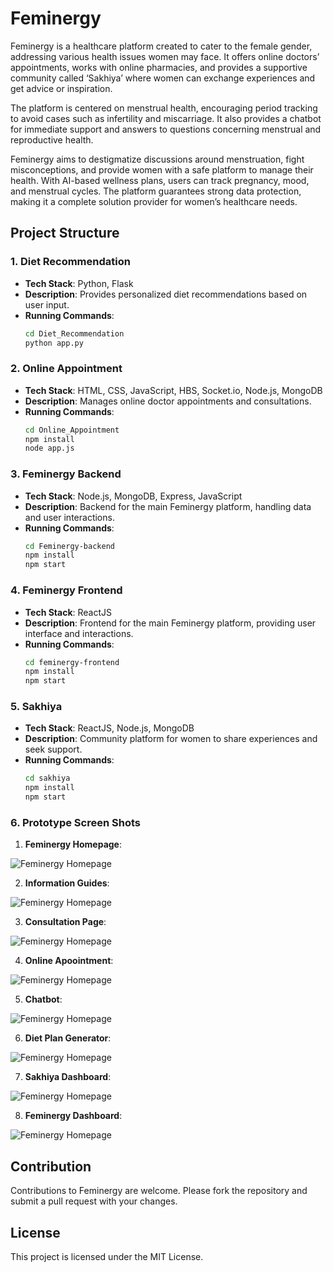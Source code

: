 
# Feminergy

Feminergy is a healthcare platform created to cater to the female gender, addressing various health issues women may face. It offers online doctors’ appointments, works with online pharmacies, and provides a supportive community called ‘Sakhiya’ where women can exchange experiences and get advice or inspiration.

The platform is centered on menstrual health, encouraging period tracking to avoid cases such as infertility and miscarriage. It also provides a chatbot for immediate support and answers to questions concerning menstrual and reproductive health.

Feminergy aims to destigmatize discussions around menstruation, fight misconceptions, and provide women with a safe platform to manage their health. With AI-based wellness plans, users can track pregnancy, mood, and menstrual cycles. The platform guarantees strong data protection, making it a complete solution provider for women’s healthcare needs.

## Project Structure

### 1. Diet Recommendation
- **Tech Stack**: Python, Flask
- **Description**: Provides personalized diet recommendations based on user input.
- **Running Commands**:
  ```bash
  cd Diet_Recommendation
  python app.py
  ```

### 2. Online Appointment
- **Tech Stack**: HTML, CSS, JavaScript, HBS, Socket.io, Node.js, MongoDB
- **Description**: Manages online doctor appointments and consultations.
- **Running Commands**:
  ```bash
  cd Online_Appointment
  npm install
  node app.js
  ```

### 3. Feminergy Backend
- **Tech Stack**: Node.js, MongoDB, Express, JavaScript
- **Description**: Backend for the main Feminergy platform, handling data and user interactions.
- **Running Commands**:
  ```bash
  cd Feminergy-backend
  npm install
  npm start
  ```

### 4. Feminergy Frontend
- **Tech Stack**: ReactJS
- **Description**: Frontend for the main Feminergy platform, providing user interface and interactions.
- **Running Commands**:
  ```bash
  cd feminergy-frontend
  npm install
  npm start
  ```

### 5. Sakhiya
- **Tech Stack**: ReactJS, Node.js, MongoDB
- **Description**: Community platform for women to share experiences and seek support.
- **Running Commands**:
  ```bash
  cd sakhiya
  npm install
  npm start
  ```

### 6. Prototype Screen Shots
  1. **Feminergy Homepage**:

![Feminergy Homepage](./Prototype_images/Feminergy%20Homepage.png)

  2. **Information Guides**:

![Feminergy Homepage](./Prototype_images/Information%20Guides.png)

  3. **Consultation Page**:

![Feminergy Homepage](./Prototype_images/COnsultation%20page.png)

  4. **Online Apoointment**:

![Feminergy Homepage](./Prototype_images/Onlune%20consultation.png)

  5. **Chatbot**:

![Feminergy Homepage](./Prototype_images/Chatbot.png)

  6. **Diet Plan Generator**:

![Feminergy Homepage](./Prototype_images/Diet%20Plan%20Genrator.png)

  7. **Sakhiya Dashboard**:

![Feminergy Homepage](./Prototype_images/Sakhiya%20Dashboard.png)

  8. **Feminergy Dashboard**:

![Feminergy Homepage](./Prototype_images/Trackers.png)









## Contribution

Contributions to Feminergy are welcome. Please fork the repository and submit a pull request with your changes.

## License

This project is licensed under the MIT License.

